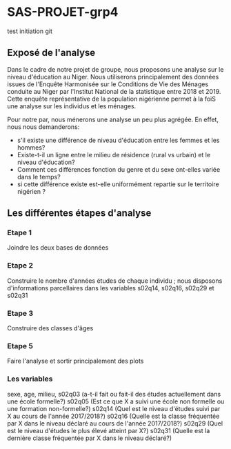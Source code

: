 # SAS-PROJET-grp4

test initiation git 

## Exposé de l'analyse

Dans le cadre de notre projet de groupe, nous proposons une analyse sur le niveau d'éducation au Niger.
Nous utiliserons principalement des données issues de l'Enquête Harmonisée sur le Conditions de Vie des 
Ménages conduite au Niger par l'Institut National de la statistique entre 2018 et 2019.
Cette enquête représentative de la population nigérienne permet à la foiS une analyse sur les individus et 
les ménages. 

Pour notre par, nous ménerons une analyse un peu plus agrégée. En effet, nous nous demanderons:
* s'il existe une différence de niveau d'éducation entre les femmes et les hommes?
* Existe-t-il un ligne entre le milieu de résidence (rural vs urbain) et le niveau d'éducation?
* Comment ces différences fonction du genre et du sexe ont-elles variée dans le temps?
* si cette différence existe est-elle uniformément repartie sur le territoire nigérien ?


## Les différentes étapes d'analyse

### Etape 1
Joindre les deux bases de données

### Etape 2 
Construire le nombre d'années études de chaque individu ; nous disposons d'informations parcellaires 
dans les variables s02q14, s02q16, s02q29 et s02q31

### Etape 3
Construire des classes d'âges

### Etape 5
Faire l'analyse et sortir principalement des plots


### Les variables
sexe,
age,
milieu,
s02q03 (a-t-il fait ou fait-il des études actuellement dans une école formelle?)
s02q05 (Est ce que X a suivi une école non formelle ou une formation non-formelle?)
s02q14 (Quel est le niveau d'études suivi par X au cours de l'année 2017/2018?)
s02q16 (Quelle est la classe fréquentée par X  dans le niveau déclaré au cours de l'année 2017/2018?)
s02q29 (Quel est le niveau d'études le plus élevé atteint par X?)
s02q31 (Quelle est la dernière classe fréquentée par X dans le niveau déclaré?)
